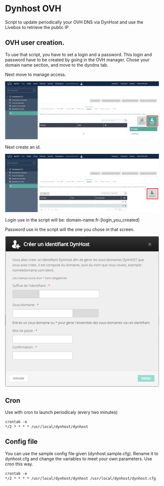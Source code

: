 # Dynhost OVH

Script to update periodically your OVH DNS via DynHost and use the Livebox to retrieve the public IP

## OVH user creation.

To use that script, you have to set a login and a password. This login and password have to be created by going in the OVH manager. Chose your domain name section, and move to the dyndns tab.

Next move to manage access.

![ovh-1](https://raw.githubusercontent.com/floviolleau/dynhost-ovh-livebox/master/docs/images/ovh-1.png)

Next create an id.

![ovh-2](https://raw.githubusercontent.com/floviolleau/dynhost-ovh-livebox/master/docs/images/ovh-2.png)

Login use in the script will be: domain-name.fr-[login_you_created]

Password use in the script will the one you chose in that screen.

![ovh-3](https://raw.githubusercontent.com/floviolleau/dynhost-ovh-livebox/master/docs/images/ovh-3.png)

## Cron

Use with cron to launch periodicaly (every two minutes)

```
crontab -e
*/2 * * * * /usr/local/dynhost/dynhost
```

## Config file

You can use the sample config file given (dynhost.sample.cfg). Rename it to dynhost.cfg and change the variables to meet your own parameters. Use cron this way.

```
crontab -e
*/2 * * * * /usr/local/dynhost/dynhost /usr/local/dynhost/dynhost.cfg
```
